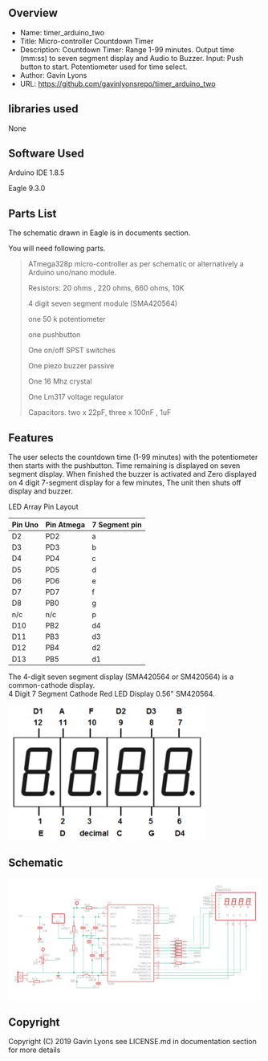 
Overview
--------------------------------------------
* Name: timer_arduino_two
* Title: Micro-controller Countdown Timer
* Description: Countdown Timer: Range 1-99 minutes. 
Output time (mm:ss) to seven segment display and Audio to Buzzer.
Input: Push button to start.  Potentiometer  used for time select.
* Author: Gavin Lyons
* URL: https://github.com/gavinlyonsrepo/timer_arduino_two


libraries used
--------------------

 None 


Software Used
------------------
Arduino IDE 1.8.5

Eagle 9.3.0


Parts List
------------------------------
The schematic drawn in Eagle is in documents section. 

You will need following parts.

>
> ATmega328p micro-controller as per schematic or alternatively a Arduino uno/nano module.
>
> Resistors: 20 ohms , 220 ohms, 660 ohms, 10K
>
> 4 digit seven segment module  (SMA420564)
>
> one 50 k potentiometer 
>
> one pushbutton
>
> One on/off SPST switches
>
> One piezo buzzer passive
>
> One 16 Mhz crystal
>
> One Lm317 voltage regulator
>
> Capacitors. two x 22pF, three x 100nF , 1uF
>

Features
------------------------
The user selects the countdown time (1-99 minutes) with the potentiometer then starts with the pushbutton.
Time remaining is displayed on seven segment display. When finished the buzzer is activated and Zero displayed on 4 digit 7-segment display for a few minutes, The unit then shuts off  display and buzzer.
 

LED Array Pin Layout

| Pin Uno | Pin Atmega  | 7 Segment pin  |   
| --- | --- | --- | 
|  D2 |  PD2 | a  |  
|  D3 |  PD3 | b  |   
|  D4  | PD4  | c  |    
|  D5 |  PD5 |  d |   
| D6  |  PD6 |  e |     
|  D7 |  PD7 | f  |  
| D8  | PB0  |  g |     
|  n/c |  n/c | p |       
| D10  | PB2  |  d4 |   
| D11  | PB3  |  d3 |   
| D12  | PB4  |  d2 |  
| D13  | PB5  |  d1 |     
 

The 4-digit seven segment display (SMA420564 or SM420564) is a common-cathode display.  
4 Digit 7 Segment Cathode Red LED Display 0.56" SM420564. 

![ScreenShot seven segment ](https://github.com/gavinlyonsrepo/timer_arduino_two/blob/master/documentation/image/7segpinout.png)
 
 
Schematic
---------------- 

![ScreenShot schematic one ](https://github.com/gavinlyonsrepo/timer_arduino_two/blob/master/documentation/eagle/timer_two_arduino.png)


Copyright
---------
Copyright (C) 2019 Gavin Lyons 
see LICENSE.md in documentation section 
for more details

